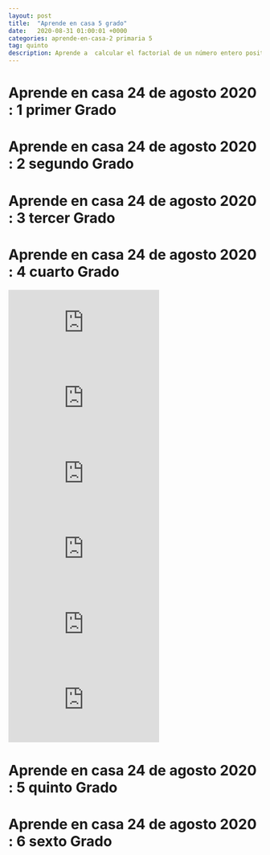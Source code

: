 ```yaml
---
layout: post
title:  "Aprende en casa 5 grado"
date:   2020-08-31 01:00:01 +0000
categories: aprende-en-casa-2 primaria 5
tag: quinto
description: Aprende a  calcular el factorial de un número entero positivo.
---
```


# Aprende en casa 24 de agosto 2020 : 1 primer Grado

# Aprende en casa 24 de agosto 2020 : 2 segundo Grado

# Aprende en casa 24 de agosto 2020 : 3 tercer Grado

# Aprende en casa 24 de agosto 2020 : 4 cuarto Grado

<div class="video-responsive">
<iframe  
src="https://www.youtube.com/embed/jxHtc2NzepE" frameborder="0" allow="accelerometer; autoplay; encrypted-media; gyroscope; picture-in-picture" allowfullscreen>
</iframe>
</div>

<div class="video-responsive">
<iframe  
src="https://www.youtube.com/embed/jxHtc2NzepE" frameborder="0" allow="accelerometer; autoplay; encrypted-media; gyroscope; picture-in-picture" allowfullscreen>
</iframe>
</div>


<div class="video-responsive">
<iframe  
src="https://www.youtube.com/embed/fxBu1w1PwEU" frameborder="0" allow="accelerometer; autoplay; encrypted-media; gyroscope; picture-in-picture" allowfullscreen>
</iframe>
</div>


<div class="video-responsive">
<iframe  
src="https://www.youtube.com/embed/c6BthjZh4RE" frameborder="0" allow="accelerometer; autoplay; encrypted-media; gyroscope; picture-in-picture" allowfullscreen>
</iframe>
</div>


<div class="video-responsive">
<iframe  
src="https://www.youtube.com/embed/nUCk7_OM7hA" frameborder="0" allow="accelerometer; autoplay; encrypted-media; gyroscope; picture-in-picture" allowfullscreen>
</iframe>
</div>


<div class="video-responsive">
<iframe  
src="https://www.youtube.com/embed/AcBjeMU7IOY" frameborder="0" allow="accelerometer; autoplay; encrypted-media; gyroscope; picture-in-picture" allowfullscreen>
</iframe>
</div>

# Aprende en casa 24 de agosto 2020 : 5 quinto Grado

# Aprende en casa 24 de agosto 2020 : 6 sexto Grado